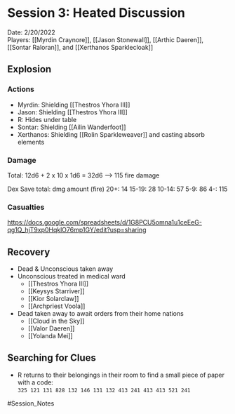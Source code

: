 # Session 3: Heated Discussion

Date: 2/20/2022  
Players: [[Myrdin Craynore]], [[Jason Stonewall]], [[Arthic Daeren]], [[Sontar Raloran]], and [[Xerthanos Sparklecloak]]

## Explosion
### Actions
- Myrdin: Shielding [[Thestros Yhora III]]
- Jason: Shielding [[Thestros Yhora III]]
- R: Hides under table
- Sontar: Shielding [[Ailin Wanderfoot]]
- Xerthanos: Shielding [[Rolin Sparkleweaver]] and casting absorb elements

### Damage
Total: 12d6 + 2 x 10 x 1d6 = 32d6 --> 115 fire damage

Dex Save total: dmg amount (fire)
20+: 14
15-19: 28
10-14: 57
5-9: 86
4-: 115

### Casualties 
https://docs.google.com/spreadsheets/d/1G8PCU5omna1u1ceEeG-qg1Q_hjT9xp0HqklO76mp1GY/edit?usp=sharing

## Recovery
- Dead & Unconscious taken away 
- Unconscious treated in medical ward
	- [[Thestros Yhora III]]
	- [[Keysys Starriver]]
	- [[Kior Solarclaw]] 
	- [[Archpriest Voola]]
- Dead taken away to await orders from their home nations
	- [[Cloud in the Sky]]
	- [[Valor Daeren]]
	- [[Yolanda Mei]]

## Searching for Clues
- R returns to their belongings in their room to find a small piece of paper with a code:  
`325 121 131 828 132 146 131 132 413 241 413 413 521 241`


#Session_Notes